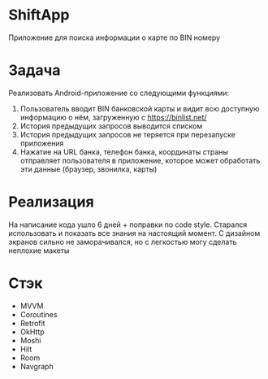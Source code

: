 # ShiftApp
Приложение для поиска информации о карте по BIN номеру
 
 # Задача
Реализовать Android-приложение со следующими функциями:
  1. Пользователь вводит BIN банковской карты и видит всю доступную информацию о нём, загруженную с https://binlist.net/
  2. История предыдущих запросов выводится списком
  3. История предыдущих запросов не теряется при перезапуске приложения
  4. Нажатие на URL банка, телефон банка, координаты страны отправляет пользователя в приложение, которое может обработать эти данные (браузер, звонилка, карты)
 
 # Реализация
На написание кода ушло 6 дней + поправки по code style. Старался использовать и показать все знания на настоящий момент. С дизайном экранов сильно не заморачивался, но с легкостью могу сделать неплохие макеты
 
 # Стэк
  * MVVM 
  * Coroutines
  * Retrofit
  * OkHttp
  * Moshi
  * Hilt
  * Room
  * Navgraph
